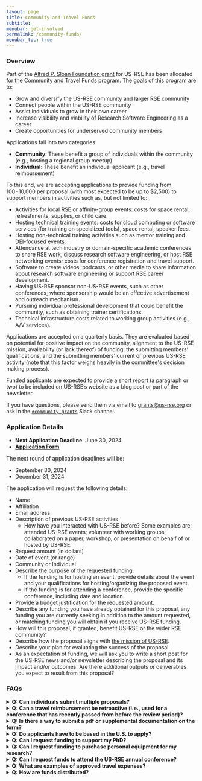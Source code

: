 ```yaml
---
layout: page
title: Community and Travel Funds
subtitle:
menubar: get-involved
permalink: /community-funds/
menubar_toc: true
---
```


### Overview

Part of the [Alfred P. Sloan Foundation grant](https://us-rse.org/2023-04-27-sloan-grant-initiatives/)
for US-RSE has been allocated for the Community
and Travel Funds program. The goals of this program are to:

- Grow and diversify the US-RSE community and larger RSE community
- Connect people within the US-RSE community
- Assist individuals to grow in their own career
- Increase visibility and viability of Research Software Engineering as a career
- Create opportunities for underserved community members

Applications fall into two categories:

- **Community**: These benefit a group of individuals within the community
  (e.g., hosting a regional group meetup)
- **Individual**: These benefit an individual applicant (e.g., travel reimbursement)


To this end, we are accepting applications to provide funding from $100-$10,000
per proposal (with most expected to be up to $2,500) to support members in
activities such as, but not limited to:

- Activities for local RSE or affinity-group events: costs for space rental, refreshments, supplies, or child care.
- Hosting technical training events: costs for cloud computing or software services (for training on specialized tools), space rental, speaker fees.
- Hosting non-technical training activities such as mentor training and DEI-focused events.
- Attendance at tech industry or domain-specific academic conferences to share RSE work, discuss research software engineering, or host RSE networking events; costs for conference registration and travel support.
- Software to create videos, podcasts, or other media to share information about research software engineering or support RSE career development.
- Having US-RSE sponsor non-US-RSE events, such as other conferences, where sponsorship would be an effective advertisement and outreach mechanism.
- Pursuing individual professional development that could benefit the community, such as obtaining trainer certifications.
- Technical infrastructure costs related to working group activities (e.g., A/V services).

Applications are accepted on a quarterly basis. They are evaluated based on
potential for positive impact on the community, alignment to the US-RSE mission,
availability (or lack thereof) of funding, the submitting members’
qualifications, and the submitting members' current or previous US-RSE activity
(note that this factor weighs heavily in the committee's decision making
process).

Funded applicants are expected to provide a short report (a paragraph or two)
to be included on US-RSE’s website as a blog post or part of the newsletter.

If you have questions, please send them via email to [grants@us-rse.org](mailto:grants@us-rse.org)
or ask in the [`#community-grants`](https://app.slack.com/client/T8ZT4PJSW/C05M3F8FH08) Slack channel.

### Application Details

- **Next Application Deadline**: June 30, 2024
- **[Application Form](https://forms.gle/hXL95UymjTcR3Kb29)**

The next round of application deadlines will be:

- September 30, 2024
- December 31, 2024

The application will request the following details:

- Name
- Affiliation
- Email address
- Description of previous US-RSE activities
  - How have you interacted with US-RSE before? Some examples are: attended
    US-RSE events; volunteer with working groups; collaborated on a paper,
    workshop, or presentation on behalf of or hosted by US-RSE.
- Request amount (in dollars)
- Date of event (or range)
- Community or Individual
- Describe the purpose of the requested funding.
  - If the funding is for hosting an event, provide details about the event and your
    qualifications for hosting/organizing the proposed event.
  - If the funding is for attending a conference, provide the specific conference, including
    date and location.
- Provide a budget justification for the requested amount.
- Describe any funding you have already obtained for this proposal, any funding
  you are currently seeking in addition to the amount requested, or matching funding you
  will obtain if you receive US-RSE funding.
- How will this proposal, if granted, benefit US-RSE or the wider RSE community?
- Describe how the proposal aligns with [the mission of US-RSE](https://us-rse.org/about/mission/).
- Describe your plan for evaluating the success of the proposal.
- As an expectation of funding, we will ask you to write a short post for the
  US-RSE news and/or newsletter describing the proposal and its impact and/or
  outcomes. Are there additional outputs or deliverables you expect to result
  from this proposal?

### FAQs

<details>
  <summary><b>Q: Can individuals submit multiple proposals?</b></summary>
    A: Yes, individuals can submit multiple proposals.
</details>

<details>
  <summary><b>Q: Can a travel reimbursement be retroactive (i.e., used for a conference that has recently passed from before the review period)?</b></summary>
    A: No; applications must be for a future event. Applications are reviewed every quarter. See above for more details on upcoming deadlines.
</details>

<details>
  <summary><b>Q: Is there a way to submit a pdf or supplemental documentation on the form?</b></summary>
    A: Send the email or supplemental documentation to <a href="mailto:grants@us-rse.org">grants@us-rse.org</a>.
</details>

<details>
  <summary><b>Q: Do applicants have to be based in the U.S. to apply?</b></summary>
    A: No; any member of US-RSE is eligible to apply.
</details>

<details>
  <summary><b>Q: Can I request funding to support my PhD?</b></summary>
    A: It depends. These funds are not intended to provide general support or stipends for a PhD student for a semester. We will, however,
    consider requests for funding to support specific efforts that involve US-RSE or RSEs as part of a PhD (e.g., reimbursements for journal publication fees).
    If you believe you have a unique case, please email us at <a href="mailto:grants@us-rse.org">grants@us-rse.org</a>.
</details>

<details>
  <summary><b>Q: Can I request funding to purchase personal equipment for my research?</b></summary>
    A: No; this is outside the scope of this program. We may consider requests to purchase
    shared resources.
</details>

<details>
  <summary><b>Q: Can I request funds to attend the US-RSE annual conference?</b></summary>
    A: The conference planning committee applies regularly for targeted travel grants
    specifically for the US-RSE annual conference. We prefer those looking for
    travel support for that specific conference to use those application processes
    instead, which will be announced via email, on Slack, and on the appropriate
    US-RSE conference website.
</details>

<details>
  <summary><b>Q: What are examples of approved travel expenses?</b></summary>
    A: Some examples of approved travel expenses are economy-class airfare, baggage fees,
    hotel costs, conference or event registration, and per diem for meals. The full
    details can be found in our 
    <a href="https://docs.google.com/document/d/1bXxgWqiKljF8VzftJMa_CdSzNrlO0z2tIVfTy-_Qg6o" target="_blank">
      General Travel Reimbursement Guidelines</a> document.
</details>

<details>
  <summary><b>Q: How are funds distributed?</b></summary>
    A: The preferred method of fund distribution is through reimbursal. We request
    receipts or invoices to confirm the amount to reimburse. If the requested
    funds required a signed contract, this must be done through our fiscal sponsor,
    Community Initiatives.
</details>
